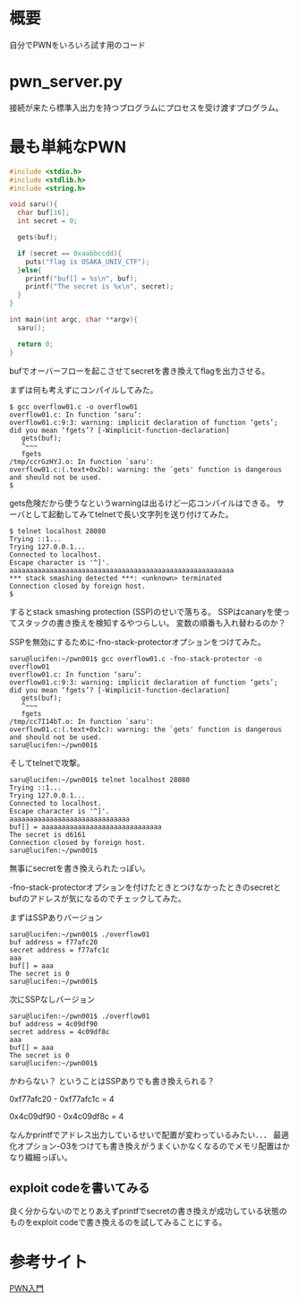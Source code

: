 # 概要

自分でPWNをいろいろ試す用のコード

# pwn_server.py

接続が来たら標準入出力を持つプログラムにプロセスを受け渡すプログラム。

# 最も単純なPWN

```c:overflow01.c
#include <stdio.h>
#include <stdlib.h>
#include <string.h>

void saru(){
  char buf[16];
  int secret = 0;

  gets(buf);

  if (secret == 0xaabbccdd){
    puts("flag is OSAKA_UNIV_CTF");
  }else{
    printf("buf[] = %s\n", buf);
    printf("The secret is %x\n", secret);
  }
}

int main(int argc, char **argv){
  saru();

  return 0;
}
```

bufでオーバーフローを起こさせてsecretを書き換えてflagを出力させる。

まずは何も考えずにコンパイルしてみた。

```bash-session
$ gcc overflow01.c -o overflow01
overflow01.c: In function ‘saru’:
overflow01.c:9:3: warning: implicit declaration of function ‘gets’; did you mean ‘fgets’? [-Wimplicit-function-declaration]
   gets(buf);
   ^~~~
   fgets
/tmp/ccrGzHYJ.o: In function `saru':
overflow01.c:(.text+0x2b): warning: the `gets' function is dangerous and should not be used.
$
```

gets危険だから使うなというwarningは出るけど一応コンパイルはできる。
サーバとして起動してみてtelnetで長い文字列を送り付けてみた。

```bash-sessoin
$ telnet localhost 28080
Trying ::1...
Trying 127.0.0.1...
Connected to localhost.
Escape character is '^]'.
aaaaaaaaaaaaaaaaaaaaaaaaaaaaaaaaaaaaaaaaaaaaaaaaaaaaaaaa
*** stack smashing detected ***: <unknown> terminated
Connection closed by foreign host.
$
```

するとstack smashing protection (SSP)のせいで落ちる。
SSPはcanaryを使ってスタックの書き換えを検知するやつらしい。
変数の順番も入れ替わるのか？

SSPを無効にするために-fno-stack-protectorオプションをつけてみた。

```bash-session
saru@lucifen:~/pwn001$ gcc overflow01.c -fno-stack-protector -o overflow01
overflow01.c: In function ‘saru’:
overflow01.c:9:3: warning: implicit declaration of function ‘gets’; did you mean ‘fgets’? [-Wimplicit-function-declaration]
   gets(buf);
   ^~~~
   fgets
/tmp/cc7I14bT.o: In function `saru':
overflow01.c:(.text+0x1c): warning: the `gets' function is dangerous and should not be used.
saru@lucifen:~/pwn001$
```

そしてtelnetで攻撃。

```bash-session
saru@lucifen:~/pwn001$ telnet localhost 28080
Trying ::1...
Trying 127.0.0.1...
Connected to localhost.
Escape character is '^]'.
aaaaaaaaaaaaaaaaaaaaaaaaaaaaaa
buf[] = aaaaaaaaaaaaaaaaaaaaaaaaaaaaaa
The secret is d6161
Connection closed by foreign host.
saru@lucifen:~/pwn001$
```

無事にsecretを書き換えられたっぽい。

-fno-stack-protectorオプションを付けたときとつけなかったときのsecretとbufのアドレスが気になるのでチェックしてみた。

まずはSSPありバージョン

```bash-session
saru@lucifen:~/pwn001$ ./overflow01
buf address = f77afc20
secret address = f77afc1c
aaa
buf[] = aaa
The secret is 0
saru@lucifen:~/pwn001$
```

次にSSPなしバージョン

```bash-session
saru@lucifen:~/pwn001$ ./overflow01
buf address = 4c09df90
secret address = 4c09df8c
aaa
buf[] = aaa
The secret is 0
saru@lucifen:~/pwn001$
```

かわらない？
ということはSSPありでも書き換えられる？

0xf77afc20 - 0xf77afc1c = 4

0x4c09df90 - 0x4c09df8c = 4

なんかprintfでアドレス出力しているせいで配置が変わっているみたい．．．
最適化オプション-O3をつけても書き換えがうまくいかなくなるのでメモリ配置はかなり繊細っぽい。

## exploit codeを書いてみる

良く分からないのでとりあえずprintfでsecretの書き換えが成功している状態のものをexploit codeで書き換えるのを試してみることにする。




# 参考サイト

[PWN入門](https://gist.github.com/matsubara0507/72dc50c89200a09f7c61)

